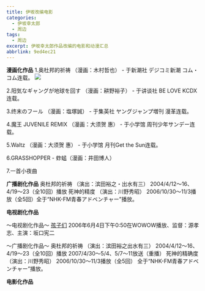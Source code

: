 ```yaml
---
title: 伊坂改编电影
categories:
  - 伊坂幸太郎
  - 周边
tags:
  - 周边
excerpt: 伊坂幸太郎作品改编的电影和动漫汇总
abbrlink: 9ed4ec21
---
```


**漫画化作品**
1.奥杜邦的祈祷 （漫画：木村哲也） - 于新潮社 デジコミ新潮 コム・コム连载。
![](http://tkccres.tukumanhua.com/images/upload/20150126/14222873375245.jpg)

2.阳気なギャングが地球を回す （漫画：耕野裕子） - 于讲谈社 BE LOVE KCDX连载。

3.终末のフール （漫画：塩塚誠） - 于集英社 ヤングジャンプ増刊 漫革连载。

4.魔王 JUVENILE REMIX （漫画：大须贺 惠） - 于小学馆 周刊少年サンデー连载。

5.Waltz （漫画：大须贺 惠） - 于小学馆 月刊Get the Sun连载。

6.GRASSHOPPER - 蚱蜢（漫画：井田博人）

7.一首小夜曲

**广播剧化作品**
奥杜邦的祈祷 （演出：滨田裕之・出水有三） 2004/4/12～16、4/19～23（全10回）播放
死神的精度 （演出：川野秀昭） 2006/10/30～11/3播放（全5回）全于“NHK-FM青春アドベンチャー”播放。


**电视剧化作品**

～电视剧化作品～
[孩子们](https://movie.douban.com/subject/2125368/)
2006年6月4日下午0:50在WOWOW播放、监督：源孝志、主演：坂口宪二

～广播剧化作品～
奥杜邦的祈祷 （演出：滨田裕之出水有三）
2004/4/12～16、4/19～23（全10回）播放
2007/4/30～5/4、5/7～11放送（重播）
死神的精确度 （演出：川野秀昭）
2006/10/30～11/3播放（全5回）
全于“NHK-FM青春アドベンチャー”播放。

**电影化作品**

